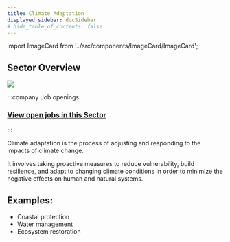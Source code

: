 ```yaml
---
title: Climate Adaptation
displayed_sidebar: docSidebar
# hide_table_of_contents: false
---
```

import ImageCard from '../src/components/ImageCard/ImageCard';

## Sector Overview

![](/../static/img/adaptation.jpg)

:::company Job openings
### [View open jobs in this Sector](https://climatebase.org/jobs?l=&q=&sectors=Climate+Adaptation&p=0&remote=false)

<!-- Then come back to learn more about each [Solution](#solutions-in-this-sector) -->

<!--This is the best strategy to accelerate your expertise as a top candidate-->
:::

Climate adaptation is the process of adjusting and responding to the impacts of climate change.

It involves taking proactive measures to reduce vulnerability, build resilience, and adapt to changing climate conditions in order to minimize the negative effects on human and natural systems.

## Examples:

* Coastal protection
* Water management
* Ecosystem restoration

<div style={{ display: 'flex', flexWrap: 'wrap'}}>

<ImageCard
  title="New York City - Climate Adaptation"
  description="See the progress made and lessons learned from New York City's multi-billion dollar effort"
  imageUrl="/img/climate-adaptation-new-york.jpg"
  linkUrl="../climate-adaptation-new-york-city"
/>
<ImageCard
  title="Sea Level Rise"
  description="Start working on solutions for communities to adapt quickly"
  imageUrl="/img/sea-level-rise.webp"
  linkUrl="../sea-level-rise"
/>

</div>
